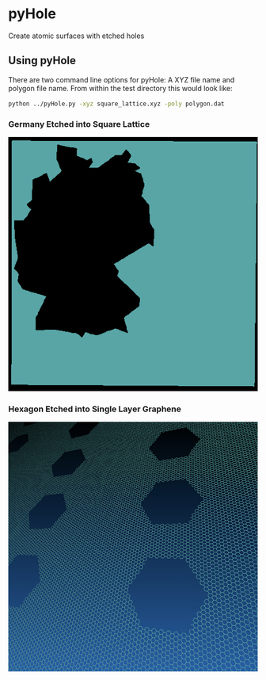 # pyHole

Create atomic surfaces with etched holes

## Using pyHole
There are two command line options for pyHole: A XYZ file name and polygon file name. From within the test directory this would look like:

```bash
python ../pyHole.py -xyz square_lattice.xyz -poly polygon.dat 
```

### Germany Etched into Square Lattice
![Germany etched into square lattice](https://github.com/djburrill/pyHole/blob/master/test/etchedGermany_square.png)

### Hexagon Etched into Single Layer Graphene
![Hexagon Etched into Single Layer Graphene](https://github.com/djburrill/pyHole/blob/master/test/etchedHexagon_graphene.png)
